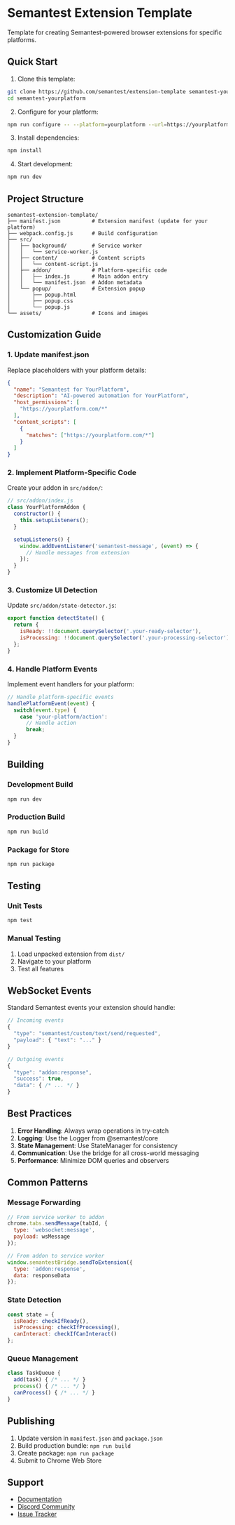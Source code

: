 # Semantest Extension Template

Template for creating Semantest-powered browser extensions for specific platforms.

## Quick Start

1. Clone this template:
```bash
git clone https://github.com/semantest/extension-template semantest-yourplatform
cd semantest-yourplatform
```

2. Configure for your platform:
```bash
npm run configure -- --platform=yourplatform --url=https://yourplatform.com
```

3. Install dependencies:
```bash
npm install
```

4. Start development:
```bash
npm run dev
```

## Project Structure

```
semantest-extension-template/
├── manifest.json          # Extension manifest (update for your platform)
├── webpack.config.js      # Build configuration
├── src/
│   ├── background/        # Service worker
│   │   └── service-worker.js
│   ├── content/           # Content scripts
│   │   └── content-script.js
│   ├── addon/             # Platform-specific code
│   │   ├── index.js       # Main addon entry
│   │   └── manifest.json  # Addon metadata
│   └── popup/             # Extension popup
│       ├── popup.html
│       ├── popup.css
│       └── popup.js
└── assets/                # Icons and images
```

## Customization Guide

### 1. Update manifest.json

Replace placeholders with your platform details:

```json
{
  "name": "Semantest for YourPlatform",
  "description": "AI-powered automation for YourPlatform",
  "host_permissions": [
    "https://yourplatform.com/*"
  ],
  "content_scripts": [
    {
      "matches": ["https://yourplatform.com/*"]
    }
  ]
}
```

### 2. Implement Platform-Specific Code

Create your addon in `src/addon/`:

```javascript
// src/addon/index.js
class YourPlatformAddon {
  constructor() {
    this.setupListeners();
  }

  setupListeners() {
    window.addEventListener('semantest-message', (event) => {
      // Handle messages from extension
    });
  }
}
```

### 3. Customize UI Detection

Update `src/addon/state-detector.js`:

```javascript
export function detectState() {
  return {
    isReady: !!document.querySelector('.your-ready-selector'),
    isProcessing: !!document.querySelector('.your-processing-selector')
  };
}
```

### 4. Handle Platform Events

Implement event handlers for your platform:

```javascript
// Handle platform-specific events
handlePlatformEvent(event) {
  switch(event.type) {
    case 'your-platform/action':
      // Handle action
      break;
  }
}
```

## Building

### Development Build
```bash
npm run dev
```

### Production Build
```bash
npm run build
```

### Package for Store
```bash
npm run package
```

## Testing

### Unit Tests
```bash
npm test
```

### Manual Testing
1. Load unpacked extension from `dist/`
2. Navigate to your platform
3. Test all features

## WebSocket Events

Standard Semantest events your extension should handle:

```javascript
// Incoming events
{
  "type": "semantest/custom/text/send/requested",
  "payload": { "text": "..." }
}

// Outgoing events
{
  "type": "addon:response",
  "success": true,
  "data": { /* ... */ }
}
```

## Best Practices

1. **Error Handling**: Always wrap operations in try-catch
2. **Logging**: Use the Logger from @semantest/core
3. **State Management**: Use StateManager for consistency
4. **Communication**: Use the bridge for all cross-world messaging
5. **Performance**: Minimize DOM queries and observers

## Common Patterns

### Message Forwarding
```javascript
// From service worker to addon
chrome.tabs.sendMessage(tabId, {
  type: 'websocket:message',
  payload: wsMessage
});

// From addon to service worker
window.semantestBridge.sendToExtension({
  type: 'addon:response',
  data: responseData
});
```

### State Detection
```javascript
const state = {
  isReady: checkIfReady(),
  isProcessing: checkIfProcessing(),
  canInteract: checkIfCanInteract()
};
```

### Queue Management
```javascript
class TaskQueue {
  add(task) { /* ... */ }
  process() { /* ... */ }
  canProcess() { /* ... */ }
}
```

## Publishing

1. Update version in `manifest.json` and `package.json`
2. Build production bundle: `npm run build`
3. Create package: `npm run package`
4. Submit to Chrome Web Store

## Support

- [Documentation](https://github.com/semantest/workspace)
- [Discord Community](https://discord.gg/semantest)
- [Issue Tracker](https://github.com/semantest/extension-template/issues)